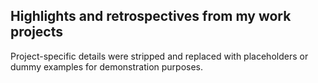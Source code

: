 ## Highlights and retrospectives from my work projects

Project-specific details were stripped and replaced with placeholders or dummy examples for demonstration purposes.
